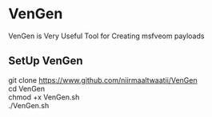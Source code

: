 # VenGen
VenGen is Very Useful Tool for Creating msfveom payloads <br/>

## SetUp VenGen
git clone https://www.github.com/niirmaaltwaatii/VenGen <br/>
cd VenGen <br/>
chmod +x VenGen.sh <br/>
./VenGen.sh

